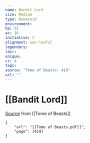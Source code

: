 ```yaml
---
name: Bandit Lord
size: Medium
type: Humanoid
environment: 
hp: 91
ac: 16
initiative: 2
alignment: non-lawful
legendary: 
lair: 
unique: 
cr: 4
tags: 
source: "Tome of Beasts: 419"
url: ""
---
```

# [[Bandit Lord]]

[Source](zotero://open-pdf/library/items/ULEQWHJM?page=419) from [[Tome of Beasts]]

```pdf
{
	"url": "[[Tome of Beasts.pdf]]",
	"page": [419]
}
```

